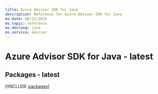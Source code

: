 ```yaml
---
title: Azure Advisor SDK for Java
description: Reference for Azure Advisor SDK for Java
ms.date: 08/11/2025
ms.topic: reference
ms.devlang: java
ms.service: advisor
---
```

# Azure Advisor SDK for Java - latest
## Packages - latest
[!INCLUDE [packages](advisor-index.md)]